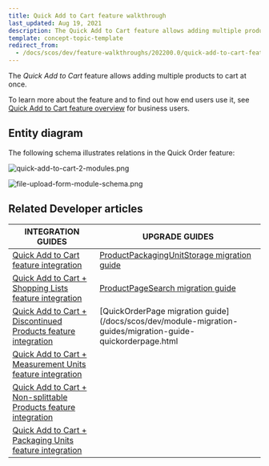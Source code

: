 ```yaml
---
title: Quick Add to Cart feature walkthrough
last_updated: Aug 19, 2021
description: The Quick Add to Cart feature allows adding multiple products to cart at once
template: concept-topic-template
redirect_from:
  - /docs/scos/dev/feature-walkthroughs/202200.0/quick-add-to-cart-feature-walkthrough/quick-add-to-cart-feature-walkthrough.html
---
```


The _Quick Add to Cart_ feature allows adding multiple products to cart at once.


To learn more about the feature and to find out how end users use it, see [Quick Add to Cart feature overview](/docs/scos/user/features/{{page.version}}/quick-add-to-cart-feature-overview.html) for business users.


## Entity diagram

The following schema illustrates relations  in the Quick Order feature:

<div class="width-100">

![quick-add-to-cart-2-modules.png](https://spryker.s3.eu-central-1.amazonaws.com/docs/Features/Shopping+Cart/Cart/Quick+Order/Quick+Order+Feature+Overview/quick-add-to-cart-2-modules.png)

</div>

<div class="width-100">

![file-upload-form-module-schema.png](https://spryker.s3.eu-central-1.amazonaws.com/docs/Features/Shopping+Cart/Cart/Quick+Order/Quick+Order+Feature+Overview/file-upload-form-module-schema.png)

</div>


## Related Developer articles

| INTEGRATION GUIDES  | UPGRADE GUIDES |
|---|---|
| [Quick Add to Cart feature integration](/docs/scos/dev/feature-integration-guides/{{page.version}}/quick-add-to-cart-feature-integration.html) | [ProductPackagingUnitStorage migration guide](/docs/scos/dev/module-migration-guides/migration-guide-productpackagingunitstorage.html) |
| [Quick Add to Cart + Shopping Lists feature integration](/docs/scos/dev/feature-integration-guides/{{page.version}}/quick-add-to-cart-shopping-lists-feature-integration.html) | [ProductPageSearch migration guide](/docs/scos/dev/module-migration-guides/migration-guide-productpagesearch.html) |
| [Quick Add to Cart + Discontinued Products feature integration](/docs/scos/dev/feature-integration-guides/{{page.version}}/quick-add-to-cart-discontinued-products-feature-integration.html) | [QuickOrderPage migration guide](/docs/scos/dev/module-migration-guides/migration-guide-quickorderpage.html |
| [Quick Add to Cart + Measurement Units feature integration](/docs/scos/dev/feature-integration-guides/{{page.version}}/quick-add-to-cart-measurement-units-feature-integration.html) |  |
| [Quick Add to Cart + Non-splittable Products feature integration](/docs/scos/dev/feature-integration-guides/{{page.version}}/quick-add-to-cart-non-splittable-products-feature-integration.html) |  |
| [Quick Add to Cart + Packaging Units feature integration](/docs/scos/dev/feature-integration-guides/{{page.version}}/quick-add-to-cart-packaging-units-feature-integration.html) |  |
